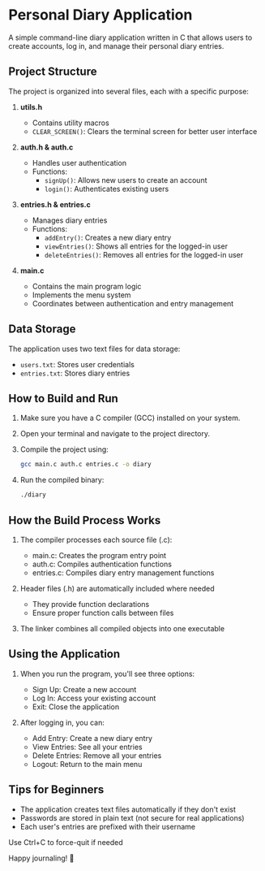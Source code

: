 # Personal Diary Application

A simple command-line diary application written in C that allows users to create accounts, log in, and manage their personal diary entries.

## Project Structure

The project is organized into several files, each with a specific purpose:

1. **utils.h**
   - Contains utility macros
   - `CLEAR_SCREEN()`: Clears the terminal screen for better user interface

2. **auth.h & auth.c**
   - Handles user authentication
   - Functions:
     - `signUp()`: Allows new users to create an account
     - `login()`: Authenticates existing users

3. **entries.h & entries.c**
   - Manages diary entries
   - Functions:
     - `addEntry()`: Creates a new diary entry
     - `viewEntries()`: Shows all entries for the logged-in user
     - `deleteEntries()`: Removes all entries for the logged-in user

4. **main.c**
   - Contains the main program logic
   - Implements the menu system
   - Coordinates between authentication and entry management

## Data Storage

The application uses two text files for data storage:

- `users.txt`: Stores user credentials
- `entries.txt`: Stores diary entries

## How to Build and Run

1. Make sure you have a C compiler (GCC) installed on your system.

2. Open your terminal and navigate to the project directory.

3. Compile the project using:

    ```bash
    gcc main.c auth.c entries.c -o diary
    ```

4. Run the compiled binary:

    ```bash
    ./diary
    ```

## How the Build Process Works

1. The compiler processes each source file (.c):

    - main.c: Creates the program entry point
    - auth.c: Compiles authentication functions
    - entries.c: Compiles diary entry management functions

2. Header files (.h) are automatically included where needed

    - They provide function declarations
    - Ensure proper function calls between files

3. The linker combines all compiled objects into one executable

## Using the Application

1. When you run the program, you'll see three options:

    - Sign Up: Create a new account
    - Log In: Access your existing account
    - Exit: Close the application

2. After logging in, you can:

    - Add Entry: Create a new diary entry
    - View Entries: See all your entries
    - Delete Entries: Remove all your entries
    - Logout: Return to the main menu

## Tips for Beginners

- The application creates text files automatically if they don't exist
- Passwords are stored in plain text (not secure for real applications)
- Each user's entries are prefixed with their username

Use Ctrl+C to force-quit if needed

Happy journaling! 📝
